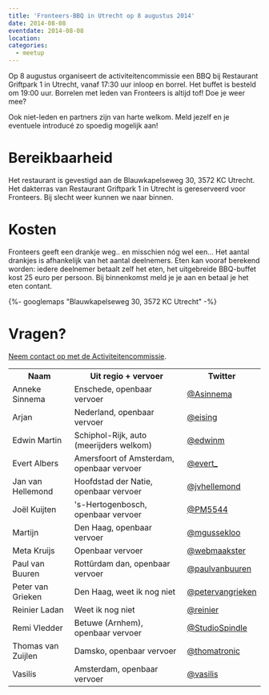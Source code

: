 ```yaml
---
title: 'Fronteers-BBQ in Utrecht op 8 augustus 2014'
date: 2014-08-08
eventdate: 2014-08-08
location:
categories:
  - meetup
---
```


Op 8 augustus organiseert de activiteitencommissie een BBQ bij Restaurant Griftpark 1 in Utrecht, vanaf 17:30 uur inloop en borrel. Het buffet is besteld om 19:00 uur. Borrelen met leden van Fronteers is altijd tof! Doe je weer mee?

Ook niet-leden en partners zijn van harte welkom. Meld jezelf en je eventuele introducé zo spoedig mogelijk aan!

# Bereikbaarheid

Het restaurant is gevestigd aan de Blauwkapelseweg 30, 3572 KC Utrecht. Het dakterras van Restaurant Griftpark 1 in Utrecht is gereserveerd voor Fronteers. Bij slecht weer kunnen we naar binnen.

# Kosten

Fronteers geeft een drankje weg.. en misschien nóg wel een... Het aantal drankjes is afhankelijk van het aantal deelnemers.
Eten kan vooraf berekend worden: iedere deelnemer betaalt zelf het eten, het uitgebreide BBQ-buffet kost 25 euro per persoon. Bij binnenkomst meld je je aan en betaal je het eten contant.

{%- googlemaps "Blauwkapelseweg 30, 3572 KC Utrecht" -%}

# Vragen?

[Neem contact op met de Activiteitencommissie](/vereniging/commissies/activiteiten).

<table>
<tr>
<th>Naam</th>
<th>Uit regio + vervoer</th>
<th>Twitter</th>
</tr>
<tr>
<td>Anneke Sinnema</td>
<td>Enschede, openbaar vervoer</td>
<td><a href="https://twitter.com/Asinnema" rel="nofollow">@Asinnema</a></td>
</tr>
<tr>
<td>Arjan</td>
<td>Nederland, openbaar vervoer</td>
<td><a href="https://twitter.com/eising" rel="nofollow">@eising</a></td>
</tr>
<tr>
<td>Edwin Martin</td>
<td>Schiphol-Rijk, auto (meerijders welkom)</td>
<td><a href="https://twitter.com/edwinm" rel="nofollow">@edwinm</a></td>
</tr>
<tr>
<td>Evert Albers</td>
<td>Amersfoort of Amsterdam, openbaar vervoer</td>
<td><a href="https://twitter.com/evert_" rel="nofollow">@evert_</a></td>
</tr>
<tr>
<td>Jan van Hellemond</td>
<td>Hoofdstad der Natie, openbaar vervoer</td>
<td><a href="https://twitter.com/jvhellemond" rel="nofollow">@jvhellemond</a></td>
</tr>
<tr>
<td>Joël Kuijten</td>
<td>'s-Hertogenbosch, openbaar vervoer</td>
<td><a href="https://twitter.com/PM5544" rel="nofollow">@PM5544</a></td>
</tr>
<tr>
<td>Martijn</td>
<td>Den Haag, openbaar vervoer</td>
<td><a href="https://twitter.com/mgussekloo" rel="nofollow">@mgussekloo</a></td>
</tr>
<tr>
<td>Meta Kruijs</td>
<td>Openbaar vervoer</td>
<td><a href="https://twitter.com/webmaakster" rel="nofollow">@webmaakster</a></td>
</tr>
<tr>
<td>Paul van Buuren</td>
<td>Rottûrdam dan, openbaar vervoer</td>
<td><a href="https://twitter.com/paulvanbuuren" rel="nofollow">@paulvanbuuren</a></td>
</tr>
<tr>
<td>Peter van Grieken</td>
<td>Den Haag, weet ik nog niet</td>
<td><a href="https://twitter.com/petervangrieken" rel="nofollow">@petervangrieken</a></td>
</tr>
<tr>
<td>Reinier Ladan</td>
<td>Weet ik nog niet</td>
<td><a href="https://twitter.com/reinier" rel="nofollow">@reinier</a></td>
</tr>
<tr>
<td>Remi Vledder</td>
<td>Betuwe (Arnhem), openbaar vervoer</td>
<td><a href="https://twitter.com/StudioSpindle" rel="nofollow">@StudioSpindle</a></td>
</tr>
<tr>
<td>Thomas van Zuijlen</td>
<td>Damsko, openbaar vervoer</td>
<td><a href="https://twitter.com/thomatronic" rel="nofollow">@thomatronic</a></td>
</tr>
<tr>
<td>Vasilis</td>
<td>Amsterdam, openbaar vervoer</td>
<td><a href="https://twitter.com/vasilis" rel="nofollow">@vasilis</a></td>
</tr>
</table>
